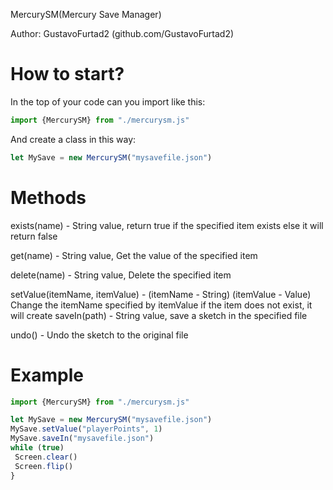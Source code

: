    MercurySM(Mercury Save Manager)

Author: GustavoFurtad2 (github.com/GustavoFurtad2)

# How to start?
  In the top of your code can you import like this:
  ```js
  import {MercurySM} from "./mercurysm.js"
  ```
  And create a class in this way:
  ```js
  let MySave = new MercurySM("mysavefile.json")
  ```

# Methods

  exists(name) - String value, return true if the specified item exists else it will return false

  get(name) - String value, Get the value of the specified item

  delete(name) - String value, Delete the specified item

  setValue(itemName, itemValue) - (itemName - String) (itemValue - Value) Change the itemName specified by itemValue if the item does not exist, it will create
  saveIn(path) - String value, save a sketch in the specified file

  undo() - Undo the sketch to the original file

# Example

```js
import {MercurySM} from "./mercurysm.js"

let MySave = new MercurySM("mysavefile.json")
MySave.setValue("playerPoints", 1)
MySave.saveIn("mysavefile.json")
while (true)
 Screen.clear()
 Screen.flip()
}
```
